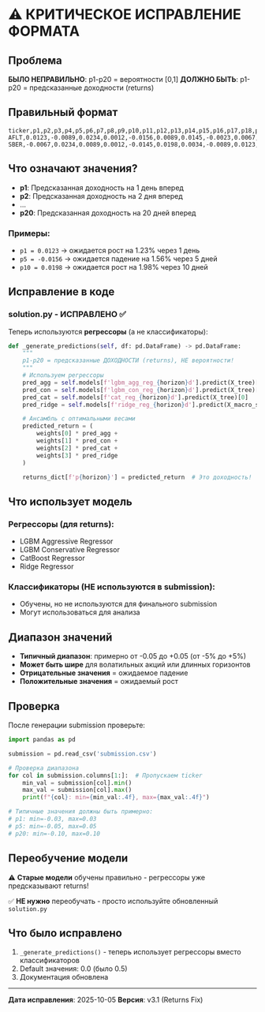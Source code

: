 # ⚠️ КРИТИЧЕСКОЕ ИСПРАВЛЕНИЕ ФОРМАТА

## Проблема

**БЫЛО НЕПРАВИЛЬНО**: p1-p20 = вероятности [0,1]
**ДОЛЖНО БЫТЬ**: p1-p20 = предсказанные доходности (returns)

## Правильный формат

```csv
ticker,p1,p2,p3,p4,p5,p6,p7,p8,p9,p10,p11,p12,p13,p14,p15,p16,p17,p18,p19,p20
AFLT,0.0123,-0.0089,0.0234,0.0012,-0.0156,0.0089,0.0145,-0.0023,0.0067,0.0198,-0.0034,0.0123,0.0089,-0.0145,0.0234,0.0067,-0.0089,0.0145,0.0023,-0.0112
SBER,-0.0067,0.0234,0.0089,0.0012,-0.0145,0.0198,0.0034,-0.0089,0.0123,0.0067,0.0145,-0.0023,0.0089,0.0234,-0.0067,0.0112,0.0023,-0.0134,0.0089,0.0045
```

## Что означают значения?

- **p1**: Предсказанная доходность на 1 день вперед
- **p2**: Предсказанная доходность на 2 дня вперед
- ...
- **p20**: Предсказанная доходность на 20 дней вперед

### Примеры:
- `p1 = 0.0123` → ожидается рост на 1.23% через 1 день
- `p5 = -0.0156` → ожидается падение на 1.56% через 5 дней
- `p10 = 0.0198` → ожидается рост на 1.98% через 10 дней

## Исправление в коде

### solution.py - ИСПРАВЛЕНО ✅

Теперь используются **регрессоры** (а не классификаторы):

```python
def _generate_predictions(self, df: pd.DataFrame) -> pd.DataFrame:
    """
    p1-p20 = предсказанные ДОХОДНОСТИ (returns), НЕ вероятности!
    """
    # Используем регрессоры
    pred_agg = self.models[f'lgbm_agg_reg_{horizon}d'].predict(X_tree)[0]
    pred_con = self.models[f'lgbm_con_reg_{horizon}d'].predict(X_tree)[0]
    pred_cat = self.models[f'cat_reg_{horizon}d'].predict(X_tree)[0]
    pred_ridge = self.models[f'ridge_reg_{horizon}d'].predict(X_macro_scaled)[0]

    # Ансамбль с оптимальными весами
    predicted_return = (
        weights[0] * pred_agg +
        weights[1] * pred_con +
        weights[2] * pred_cat +
        weights[3] * pred_ridge
    )

    returns_dict[f'p{horizon}'] = predicted_return  # Это доходность!
```

## Что использует модель

### Регрессоры (для returns):
- LGBM Aggressive Regressor
- LGBM Conservative Regressor
- CatBoost Regressor
- Ridge Regressor

### Классификаторы (НЕ используются в submission):
- Обучены, но не используются для финального submission
- Могут использоваться для анализа

## Диапазон значений

- **Типичный диапазон**: примерно от -0.05 до +0.05 (от -5% до +5%)
- **Может быть шире** для волатильных акций или длинных горизонтов
- **Отрицательные значения** = ожидаемое падение
- **Положительные значения** = ожидаемый рост

## Проверка

После генерации submission проверьте:

```python
import pandas as pd

submission = pd.read_csv('submission.csv')

# Проверка диапазона
for col in submission.columns[1:]:  # Пропускаем ticker
    min_val = submission[col].min()
    max_val = submission[col].max()
    print(f"{col}: min={min_val:.4f}, max={max_val:.4f}")

# Типичные значения должны быть примерно:
# p1: min=-0.03, max=0.03
# p5: min=-0.05, max=0.05
# p20: min=-0.10, max=0.10
```

## Переобучение модели

⚠️ **Старые модели** обучены правильно - регрессоры уже предсказывают returns!

✅ **НЕ нужно** переобучать - просто используйте обновленный `solution.py`

## Что было исправлено

1. `_generate_predictions()` - теперь использует регрессоры вместо классификаторов
2. Default значения: 0.0 (было 0.5)
3. Документация обновлена

---

**Дата исправления**: 2025-10-05
**Версия**: v3.1 (Returns Fix)
